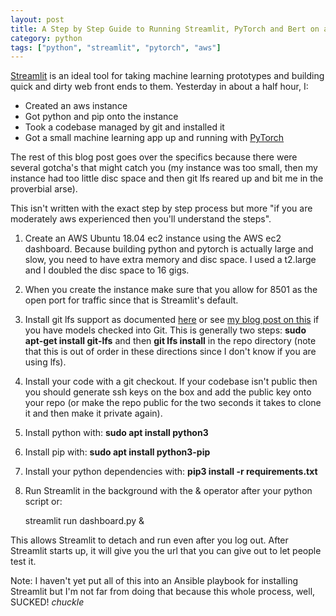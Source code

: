 ```yaml
---
layout: post
title: A Step by Step Guide to Running Streamlit, PyTorch and Bert on a Cheap AWS Instance
category: python
tags: ["python", "streamlit", "pytorch", "aws"]
---
```

[Streamlit](https://streamlit.io/) is an ideal tool for taking machine learning prototypes and building quick and dirty web front ends to them.  Yesterday in about a half hour, I:

* Created an aws instance
* Got python and pip onto the instance
* Took a codebase managed by git and installed it 
* Got a small machine learning app up and running with [PyTorch](https://streamlit.io/)

The rest of this blog post goes over the specifics because there were several gotcha's that might catch you (my instance was too small, then my instance had too little disc space and then git lfs reared up and bit me in the proverbial arse).  

This isn't written with the exact step by step process but more "if you are moderately aws experienced then you'll understand the steps".

1.  Create an AWS Ubuntu 18.04 ec2 instance using the AWS ec2 dashboard.  Because building python and pytorch is actually large and slow, you need to have extra memory and disc space.  I used a t2.large and I doubled the disc space to 16 gigs.
2. When you create the instance make sure that you allow for 8501 as the open port for traffic since that is Streamlit's default.
3. Install git lfs support as documented [here](https://github.com/git-lfs/git-lfs/wiki/Installation) or see [my blog post on this](https://fuzzyblog.io/blog/git/2019/10/17/git-large-file-support-silently-fails.html) if you have models checked into Git.  This is generally two steps: **sudo apt-get install git-lfs** and then **git lfs install** in the repo directory (note that this is out of order in these directions since I don't know if you are using lfs).
4. Install your code with a git checkout.  If your codebase isn't public then you should generate ssh keys on the box and add the public key onto your repo (or make the repo public for the two seconds it takes to clone it and then make it private again).
5. Install python with: **sudo apt install python3**
6. Install pip with: **sudo apt install python3-pip**
7. Install your python dependencies with: **pip3 install -r requirements.txt**
8.  Run Streamlit in the background with the & operator after your python script or:  

    streamlit run dashboard.py &

This allows Streamlit to detach and run even after you log out.  After Streamlit starts up, it will give you the url that you can give out to let people test it.

Note: I haven't yet put all of this into an Ansible playbook for installing Streamlit but I'm not far from doing that because this whole process, well, SUCKED!  *chuckle*
